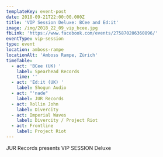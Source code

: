 ```yaml
---
templateKey: event-post
date: 2018-09-21T22:00:00.000Z
title: 'VIP Session Deluxe: BCee and Ed:it'
image: /img/2018_22_09_vip_bcee.jpg
fbLink: 'https://www.facebook.com/events/275870206360896/'
eventType: vip-session
type: event
location: amboss-rampe
locationAlt: 'Amboss Rampe, Zürich'
timeTable:
  - act: 'BCee (UK) '
    label: Spearhead Records
    time: ''
  - act: 'Ed:it (UK) '
    label: Shogun Audio
  - act: "'nade"
    label: JUR Records
  - act: Rollin John
    label: Divercity
  - act: Imperial Waves
    label: Divercity / Project Riot
  - act: Frontline
    label: Project Riot
---
```


JUR Records presents VIP SESSION Deluxe

